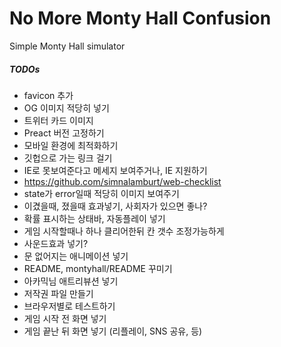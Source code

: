 No More Monty Hall Confusion
========
Simple Monty Hall simulator

##### TODOs
- favicon 추가
- OG 이미지 적당히 넣기 <meta property="og:image" content="">
- 트위터 카드 이미지 <meta name="twitter:image" content="">
- Preact 버전 고정하기
- 모바일 환경에 최적화하기
- 깃헙으로 가는 링크 걸기
- IE로 못보여준다고 메세지 보여주거나, IE 지원하기
- https://github.com/simnalamburt/web-checklist
- state가 error일때 적당히 이미지 보여주기
- 이겼을때, 졌을때 효과넣기, 사회자가 있으면 좋나?
- 확률 표시하는 상태바, 자동플레이 넣기
- 게임 시작할때나 하나 클리어한뒤 칸 갯수 조정가능하게
- 사운드효과 넣기?
- 문 없어지는 애니메이션 넣기
- README, montyhall/README 꾸미기
- 아카믹님 애트리뷰션 넣기
- 저작권 파일 만들기
- 브라우저별로 테스트하기
- 게임 시작 전 화면 넣기
- 게임 끝난 뒤 화면 넣기 (리플레이, SNS 공유, 등)
